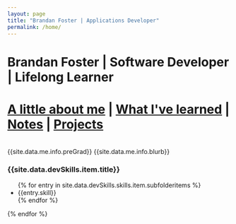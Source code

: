 ```yaml
---
layout: page
title: "Brandan Foster | Applications Developer"
permalink: /home/
---
```


# Brandan Foster | Software Developer | Lifelong Learner

# [A little about me](about.md)   | [What I've learned](cv.md) | [Notes](/pages/notes.md) | [Projects](/pages/projects.md)
<br>
{{site.data.me.info.preGrad}}
{{site.data.me.info.blurb}}
<br>
<h3>{{site.data.devSkills.item.title}}</h3>
<ul>
{% for entry in site.data.devSkills.skills.item.subfolderitems %}
<li>{{entry.skill}}</li>
{% endfor %}
</ul>
{% endfor %}